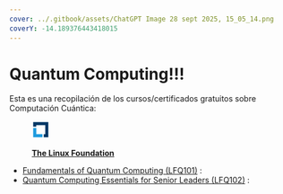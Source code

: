 ```yaml
---
cover: ../.gitbook/assets/ChatGPT Image 28 sept 2025, 15_05_14.png
coverY: -14.189376443418015
---
```


# Quantum Computing!!!

Esta es una recopilación de los cursos/certificados gratuitos sobre Computación Cuántica:

<figure><img src="../.gitbook/assets/linux-foundation (1).png" alt=""><figcaption><p><a href="https://www.linuxfoundation.org/"><strong>The Linux Foundation</strong></a></p></figcaption></figure>

* [Fundamentals of Quantum Computing (LFQ101)](https://training.linuxfoundation.org/training/fundamentals-of-quantum-computing-lfq101/) :&#x20;
* [Quantum Computing Essentials for Senior Leaders (LFQ102)](https://training.linuxfoundation.org/training/quantum-computing-essentials-for-senior-leaders-lfq102/) :&#x20;

